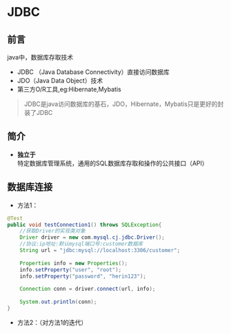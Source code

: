 # JDBC

## 前言

java中，数据库存取技术

- JDBC （Java Database Connectivity）直接访问数据库
- JDO（Java Data Object）技术
- 第三方O/R工具,eg:Hibernate,Mybatis

> JDBC是java访问数据库的基石，JDO，Hibernate，Mybatis只是更好的封装了JDBC

## 简介

- **独立于**特定数据库管理系统，通用的SQL数据库存取和操作的公共接口（API）

## 数据库连接

- 方法1：

``` java
@Test
public void testConnection1() throws SQLException{
	//获取Driver的实现类对象
	Driver driver = new com.mysql.cj.jdbc.Driver();
	//协议:ip地址:默认mysql端口号:customer数据库
	String url = "jdbc:mysql://localhost:3306/customer";
	
	Properties info = new Properties();
	info.setProperty("user", "root");
	info.setProperty("password", "herin123");
	
	Connection conn = driver.connect(url, info);
	
	System.out.println(conn);
}
```

- 方法2：（对方法1的迭代）


